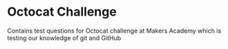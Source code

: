 Octocat Challenge
=================
Contains test questions for Octocat challenge at Makers Academy which is testing our knowledge of git and GitHub

